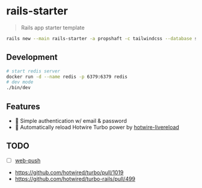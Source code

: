 # rails-starter

> Rails app starter template

```bash
rails new --main rails-starter -a propshaft -c tailwindcss --database sqlite3
```

## Development

```bash
# start redis server
docker run -d --name redis -p 6379:6379 redis
# dev mode
./bin/dev
```

## Features

- 🔐 Simple authentication w/ email & password
- 🔄 Automatically reload Hotwire Turbo power by [hotwire-livereload](https://github.com/kirillplatonov/hotwire-livereload)

## TODO

- [ ] [web-push](https://github.com/pushpad/web-push)
- <https://github.com/hotwired/turbo/pull/1019>
- <https://github.com/hotwired/turbo-rails/pull/499>
